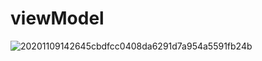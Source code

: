 # viewModel

![20201109142645cbdfcc0408da6291d7a954a5591fb24b](https://user-images.githubusercontent.com/45007881/143224592-dd1f4f50-f3e9-42e6-90ac-c3f5f6711969.gif)
